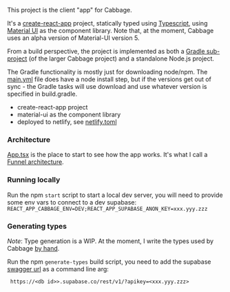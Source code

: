This project is the client "app" for Cabbage.  

It's a [create-react-app](https://create-react-app.dev/) project, statically
typed using [Typescript](https://www.typescriptlang.org/), using 
[Material UI](https://material-ui.com/) as the component library.
Note that, at the moment, Cabbage uses an alpha version of Material-UI 
version 5. 

From a build perspective, the project is implemented as both a
[Gradle sub-project](https://docs.gradle.org/current/userguide/multi_project_builds.html)
(of the larger Cabbage project) and a standalone Node.js project.

The Gradle functionality is mostly just for downloading node/npm.
The [main.yml](/.github/workflows/main.yml) file does have a node install
step, but if the versions get out of sync - the Gradle tasks will use download
and use whatever version is specified in build.gradle.   

  * create-react-app project
  * material-ui as the component library
  * deployed to netlify, see [netlify.toml](/netlify.toml)


### Architecture

[App.tsx](src/App.tsx) is the place to start to see how the app works.
It's what I call a 
[Funnel architecture](http://kopi.cloud/blog/2021/funnel-architecture/).


### Running locally

Run the npm `start` script to start a local dev server, you will need to provide
some env vars to connect to a dev supabase:
`REACT_APP_CABBAGE_ENV=DEV;REACT_APP_SUPABASE_ANON_KEY=xxx.yyy.zzz`


### Generating types

*Note*: Type generation is a WIP.  At the moment, I write the types used by 
Cabbage [by hand](./src/Api/CabbageSchema.ts).

Run the npm `generate-types` build script, you need to add the supabase 
[swagger url](https://supabase.io/docs/client/generating-types#generate-database-types-from-swagger-openapi-specification)
as a command line arg: 
```
 https://<db id>>.supabase.co/rest/v1/?apikey=<xxx.yyy.zzz> 
```
